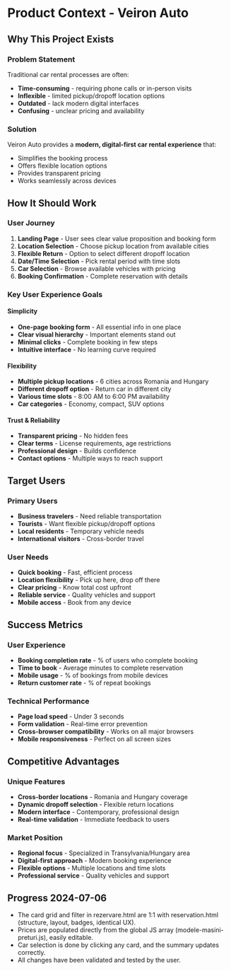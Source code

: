 # Product Context - Veiron Auto

## Why This Project Exists

### Problem Statement
Traditional car rental processes are often:
- **Time-consuming** - requiring phone calls or in-person visits
- **Inflexible** - limited pickup/dropoff location options
- **Outdated** - lack modern digital interfaces
- **Confusing** - unclear pricing and availability

### Solution
Veiron Auto provides a **modern, digital-first car rental experience** that:
- Simplifies the booking process
- Offers flexible location options
- Provides transparent pricing
- Works seamlessly across devices

## How It Should Work

### User Journey
1. **Landing Page** - User sees clear value proposition and booking form
2. **Location Selection** - Choose pickup location from available cities
3. **Flexible Return** - Option to select different dropoff location
4. **Date/Time Selection** - Pick rental period with time slots
5. **Car Selection** - Browse available vehicles with pricing
6. **Booking Confirmation** - Complete reservation with details

### Key User Experience Goals

#### Simplicity
- **One-page booking form** - All essential info in one place
- **Clear visual hierarchy** - Important elements stand out
- **Minimal clicks** - Complete booking in few steps
- **Intuitive interface** - No learning curve required

#### Flexibility
- **Multiple pickup locations** - 6 cities across Romania and Hungary
- **Different dropoff option** - Return car in different city
- **Various time slots** - 8:00 AM to 6:00 PM availability
- **Car categories** - Economy, compact, SUV options

#### Trust & Reliability
- **Transparent pricing** - No hidden fees
- **Clear terms** - License requirements, age restrictions
- **Professional design** - Builds confidence
- **Contact options** - Multiple ways to reach support

## Target Users

### Primary Users
- **Business travelers** - Need reliable transportation
- **Tourists** - Want flexible pickup/dropoff options
- **Local residents** - Temporary vehicle needs
- **International visitors** - Cross-border travel

### User Needs
- **Quick booking** - Fast, efficient process
- **Location flexibility** - Pick up here, drop off there
- **Clear pricing** - Know total cost upfront
- **Reliable service** - Quality vehicles and support
- **Mobile access** - Book from any device

## Success Metrics

### User Experience
- **Booking completion rate** - % of users who complete booking
- **Time to book** - Average minutes to complete reservation
- **Mobile usage** - % of bookings from mobile devices
- **Return customer rate** - % of repeat bookings

### Technical Performance
- **Page load speed** - Under 3 seconds
- **Form validation** - Real-time error prevention
- **Cross-browser compatibility** - Works on all major browsers
- **Mobile responsiveness** - Perfect on all screen sizes

## Competitive Advantages

### Unique Features
- **Cross-border locations** - Romania and Hungary coverage
- **Dynamic dropoff selection** - Flexible return locations
- **Modern interface** - Contemporary, professional design
- **Real-time validation** - Immediate feedback to users

### Market Position
- **Regional focus** - Specialized in Transylvania/Hungary area
- **Digital-first approach** - Modern booking experience
- **Flexible options** - Multiple locations and time slots
- **Professional service** - Quality vehicles and support 

## Progress 2024-07-06
- The card grid and filter in rezervare.html are 1:1 with reservation.html (structure, layout, badges, identical UX).
- Prices are populated directly from the global JS array (modele-masini-preturi.js), easily editable.
- Car selection is done by clicking any card, and the summary updates correctly.
- All changes have been validated and tested by the user. 